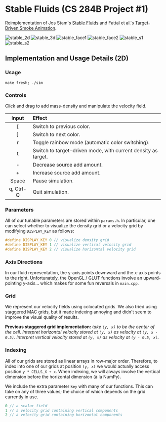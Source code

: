 # Stable Fluids (CS 284B Project #1)
Reimplementation of Jos Stam's [Stable Fluids](http://www.dgp.toronto.edu/people/stam/reality/Research/pdf/ns.pdf)
and Fattal et al.'s [Target-Driven Smoke Animation](http://www.cs.huji.ac.il/labs/cglab/projects/tdsmoke/tdsmoke.pdf).

![stable_2d](https://user-images.githubusercontent.com/8358648/50723766-d10deb80-1096-11e9-9ea2-509681ff63a9.gif)
![stable_3d](https://user-images.githubusercontent.com/8358648/50723767-d2d7af00-1096-11e9-935e-06322229eee8.gif)
![stable_face1](https://user-images.githubusercontent.com/8358648/50723768-d4a17280-1096-11e9-8ecb-68ae34f848b9.gif)
![stable_face2](https://user-images.githubusercontent.com/8358648/50723769-d66b3600-1096-11e9-931a-a6a85a6425ac.gif)
![stable_s1](https://user-images.githubusercontent.com/8358648/50723771-d9febd00-1096-11e9-956a-ff5c9198bf03.gif)
![stable_s2](https://user-images.githubusercontent.com/8358648/50723772-dbc88080-1096-11e9-88be-88fa2ccaf1b2.gif)

## Implementation and Usage Details (2D)
### Usage
```
make fresh; ./sim
```

### Controls
Click and drag to add mass-density and manipulate the velocity field.

| Input     | Effect                                                        |
| :-------: | :------------------------------------------------------------ |
| [         | Switch to previous color.                                     |
| ]         | Switch to next color.                                         |
| r         | Toggle rainbow mode (automatic color switching).              |
| t         | Switch to target-driven mode, with current density as target. |
| -         | Decrease source add amount.                                   |
| +         | Increase source add amount.                                   |
| Space     | Pause simulation.                                             |
| q, Ctrl-Q | Quit simulation.                                              |

### Parameters
All of our tunable parameters are stored within `params.h`. In particular, one
can select whether to visualize the density grid or a velocity grid
by modifying `DISPLAY_KEY` as follows:

```cpp
#define DISPLAY_KEY 0 // visualize density grid
#define DISPLAY_KEY 1 // visualize vertical velocity grid
#define DISPLAY_KEY 2 // visualize horizontal velocity grid
```

### Axis Directions
In our fluid representation, the y-axis points downward and the x-axis points
to the right. Unfortunately, the OpenGL / GLUT functions involve an
upward-pointing y-axis... which makes for some fun reversals in `main.cpp`.

### Grid
We represent our velocity fields using colocated grids. We also tried using
staggered MAC grids, but it made indexing annoying and didn't seem to improve
the visual quality of results.

**Previous staggered grid implementation:**
_take `(y, x)` to be the center of the cell.
Interpret horizontal velocity stored at `(y, x)` as velocity at `(y, x - 0.5)`.
Interpret vertical velocity stored at `(y, x)` as velocity at `(y - 0.5, x)`._

### Indexing
All of our grids are stored as linear arrays in row-major order. Therefore, to
index into one of our grids at position `(y, x)` we would actually access
position `y * CELLS_X + x`. When indexing, we will always involve the vertical
dimension before the horizontal dimension (à la NumPy).

We include the extra parameter `key` with many of our functions. This can take
on any of three values; the choice of which depends on the grid currently in use.

```cpp
0 // a scalar field
1 // a velocity grid containing vertical components
2 // a velocity grid containing horizontal components
```
